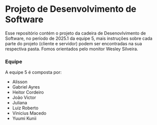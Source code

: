 # Projeto de Desenvolvimento de Software

Esse repositório contém o projeto da cadeira de Desenovlvimento de Software, no período de 2025.1 da equipe 5, mais instruções sobre cada parte do projeto (cliente e servidor) podem ser encontradas na sua respectiva pasta. Fomos orientados pelo monitor Wesley Silveira.

### Equipe

A equipe 5 é composta por:
- Alisson
- Gabriel Ayres
- Heitor Cordeiro
- João Victor
- Juliana 
- Luiz Roberto
- Vinicius Macedo
- Yuumi Kunii